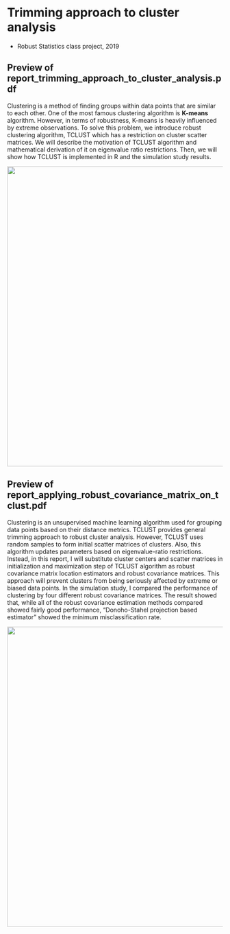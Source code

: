 # Trimming approach to cluster analysis 
- Robust Statistics class project, 2019

## Preview of report_trimming_approach_to_cluster_analysis.pdf  
Clustering is a method of finding groups within data points that are similar to each other. One of the most famous clustering algorithm is **K-means** algorithm. However, in terms of robustness, K-means is heavily influenced by extreme observations. To solve this problem, we introduce robust clustering algorithm,  TCLUST  which  has  a  restriction  on  cluster  scatter  matrices.  We  will  describe  the motivation of TCLUST algorithm and mathematical derivation of it on eigenvalue ratio restrictions. Then, we will show how TCLUST is implemented in R and the simulation study results. 
<p align="middle">
<img src="https://user-images.githubusercontent.com/50762980/130583665-bec943b4-a4f8-407f-9be3-edb0764e4a98.png" width="700px">
</p>

## Preview of report_applying_robust_covariance_matrix_on_tclust.pdf  
Clustering is an unsupervised machine learning algorithm used for grouping data points based on their distance metrics. TCLUST provides general trimming approach to robust cluster analysis. However, TCLUST uses random samples to form initial scatter matrices of clusters. Also, this algorithm updates parameters based on eigenvalue-ratio restrictions. Instead, in this report, I will substitute cluster centers and scatter matrices in initialization and maximization step of TCLUST algorithm as robust covariance matrix location estimators and robust covariance matrices. This approach will prevent clusters from being seriously affected by extreme or biased data points. In the simulation study, I compared the performance of clustering by four different robust covariance matrices. The result showed that, while all of the robust covariance estimation methods compared showed  fairly  good  performance,  “Donoho-Stahel  projection  based  estimator”  showed  the minimum misclassification rate. 
<p align="middle">
<img src="https://user-images.githubusercontent.com/50762980/130585020-4f1c457a-7ee3-4551-aafe-a70000bb126b.png" width="700px">
</p>
